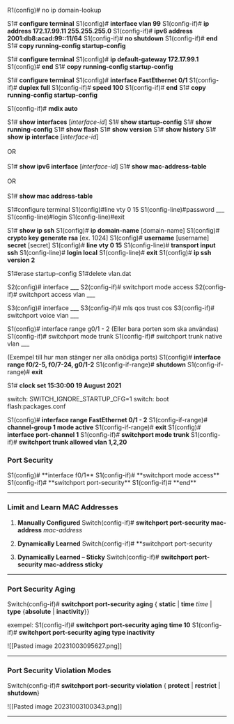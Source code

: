 
R1(config)# no ip domain-lookup

S1# **configure terminal**
S1(config)# **interface vlan 99**
S1(config-if)# **ip address 172.17.99.11 255.255.255.0**
S1(config-if)# **ipv6 address 2001:db8:acad:99::11/64**
S1(config-if)# **no shutdown**
S1(config-if)# **end**
S1# **copy running-config startup-config**


S1# **configure terminal**
S1(config)# **ip default-gateway 172.17.99.1**
S1(config)# **end**
S1# **copy running-config startup-config**


S1# **configure terminal**
S1(config)# **interface FastEthernet 0/1**
S1(config-if)# **duplex full**
S1(config-if)# **speed 100**
S1(config-if)# **end**
S1# **copy running-config startup-config**

S1(config-if)# **mdix auto**


S1# **show interfaces** [_interface-id_]
S1# **show startup-config**
S1# **show running-config**
S1# **show flash**
S1# **show version**
S1# **show history**
S1# **show ip interface** [_interface-id_]<br><br>OR<br><br>S1# **show ipv6 interface** [_interface-id_]
S1# **show mac-address-table**<br><br>OR<br><br>S1# **show mac address-table**


S1#configure terminal
S1(config)#line vty 0 15
S1(config-line)#password ___
S1(config-line)#login
S1(config-line)#exit

S1# **show ip ssh**
S1(config)# **ip domain-name** [domain-name]
S1(config)# **crypto key generate rsa** [ex. 1024]
S1(config)# **username** [username] **secret** [secret]
S1(config)# **line vty 0 15** 
S1(config-line)# **transport input ssh** 
S1(config-line)# **login local** 
S1(config-line)# **exit**
S1(config)# **ip ssh version 2**


S1#erase startup-config
S1#delete vlan.dat

S2(config)# interface ___
S2(config-if)# switchport mode access
S2(config-if)# switchport access vlan ___

S3(config)# interface ___
S3(config-if)# mls qos trust cos
S3(config-if)# switchport voice vlan ___


S1(config)# interface range g0/1 - 2 (Eller bara porten som ska användas)
S1(config-if)# switchport mode trunk
S1(config-if)# switchport trunk native vlan ___

(Exempel till hur man stänger ner alla onödiga ports)
S1(config)# **interface range f0/2-5, f0/7-24, g0/1-2**
S1(config-if-range)# **shutdown**
S1(config-if-range)# **exit**

S1# **clock set 15:30:00 19 August 2021**

switch: SWITCH_IGNORE_STARTUP_CFG=1
switch: boot flash:packages.conf


S1(config)# **interface range FastEthernet 0/1 - 2**
S1(config-if-range)# **channel-group 1 mode active** 
S1(config-if-range)# **exit** 
S1(config)# **interface port-channel 1** 
S1(config-if)# **switchport mode trunk** 
S1(config-if)# **switchport trunk allowed vlan 1,2,20**


<H3>Port Security</H3>
S1(config)# **interface f0/1**
S1(config-if)# **switchport mode access**
S1(config-if)# **switchport port-security**
S1(config-if)# **end**

----------------------------------------------------------------------------

<H3>Limit and Learn MAC Addresses</H3>

1. **Manually Configured**
 Switch(config-if)# **switchport port-security mac-address** _mac-address_

2. **Dynamically Learned**
 Switch(config-if)# **switchport port-security

3. **Dynamically Learned – Sticky**
 Switch(config-if)# **switchport port-security mac-address sticky**

-------------------------------------------------------------------------------

<H3>Port Security Aging</H3>

Switch(config-if)# **switchport port-security aging** { **static** | **time** _time_ | **type** {**absolute** | **inactivity**}}

exempel:
S1(config-if)# **switchport port-security aging time 10** 
S1(config-if)# **switchport port-security aging type inactivity**

![[Pasted image 20231003095627.png]]

-------------------------------------------------------------------------------

<H3>Port Security Violation Modes</H3>

Switch(config-if)# **switchport port-security violation** { **protect** | **restrict** | **shutdown**}

![[Pasted image 20231003100343.png]]

-------------------------------------------------------------------------------

